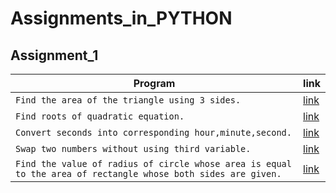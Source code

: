 # Assignments_in_PYTHON
## Assignment_1
| Program | link |
| ------- | ---- |
| `Find the area of the triangle using 3 sides.` | [link](https://github.com/chandrakant100/Assignments_in_PYTHON/blob/master/assignment1/triangle.py) |
| `Find roots of quadratic equation.` | [link](https://github.com/chandrakant100/Assignments_in_PYTHON/blob/master/assignment1/roots.py) |
| `Convert seconds into corresponding hour,minute,second.` | [link](https://github.com/chandrakant100/Assignments_in_PYTHON/blob/master/assignment1/time.py) |
| `Swap two numbers without using third variable.` | [link](https://github.com/chandrakant100/Assignments_in_PYTHON/blob/master/assignment1/swap.py)|
| `Find the value of radius of circle whose area is equal to the area of rectangle whose both sides are given.` |[link]((https://github.com/chandrakant100/Assignments_in_PYTHON/blob/master/assignment1/radius.py))|